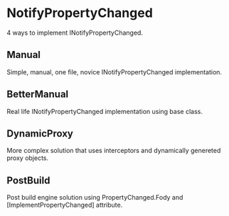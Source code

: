 NotifyPropertyChanged
=====================

4 ways to implement INotifyPropertyChanged.

Manual
------

Simple, manual, one file, novice INotifyPropertyChanged implementation.

BetterManual
------------

Real life INotifyPropertyChanged implementation using base class.

DynamicProxy
------------

More complex solution that uses interceptors and dynamically genereted proxy objects.

PostBuild
---------

Post build engine solution using PropertyChanged.Fody and [ImplementPropertyChanged] attribute.
